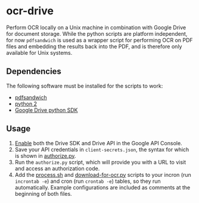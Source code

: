 ocr-drive
=========

Perform OCR locally on a Unix machine in combination with Google Drive for document storage.
While the python scripts are platform independent, for now `pdfsandwich` is used as a wrapper script
for performing OCR on PDF files and embedding the results back into the PDF, and is therefore only
available for Unix systems.


Dependencies
------------
The following software must be installed for the scripts to work:
* [pdfsandwich](http://www.tobias-elze.de/pdfsandwich/index.html)
* [python 2](http://wiki.ubuntuusers.de/Python)
* [Google Drive python SDK](https://developers.google.com/drive/quickstart-python)


Usage
-----

1. [Enable](https://developers.google.com/drive/quickstart-python#step_2_install_the_google_client_library) both the Drive SDK and Drive API in the Google API Console.
2. Save your API credentials in `client-secrets.json`, the syntax for which is shown in [authorize.py](authorize.py).
3. Run the `authorize.py` script, which will provide you with a URL to visit and access an authorization code.
4. Add the [process.sh](process.sh) and [download-for-ocr.py](download-for-ocr.py) scripts to your incron (run `incrontab -e`) and cron (run `crontab -e`) tables, so they run automatically.
Example configurations are included as comments at the beginning of both files.